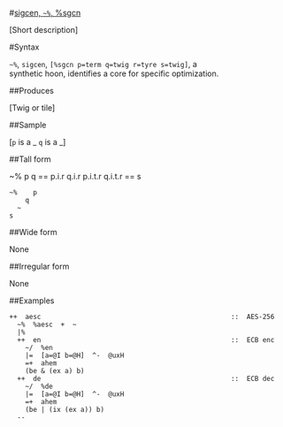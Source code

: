#[sigcen, `~%`, %sgcn](#sgcn)

[Short description]

#Syntax

`~%`, `sigcen`, `[%sgcn p=term q=twig r=tyre s=twig]`, a  
synthetic hoon, identifies a core for specific optimization.

##Produces

[Twig or tile]

##Sample

[`p` is a _
`q` is a _]

##Tall form

~%    p
        q
      ==
        p.i.r    q.i.r
        p.i.t.r  q.i.t.r
      ==
    s

    ~%    p
        q
      ~
    s

##Wide form

None

##Irregular form

None

##Examples


```
++  aesc                                                ::  AES-256
  ~%  %aesc  +  ~
  |%
  ++  en                                                ::  ECB enc
    ~/  %en
    |=  [a=@I b=@H]  ^-  @uxH
    =+  ahem
    (be & (ex a) b)
  ++  de                                                ::  ECB dec
    ~/  %de
    |=  [a=@I b=@H]  ^-  @uxH
    =+  ahem
    (be | (ix (ex a)) b)
  --
```
